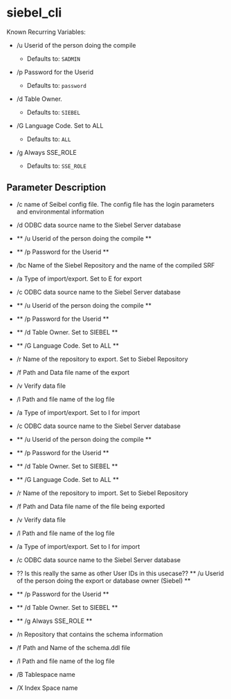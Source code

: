 # siebel_cli

Known Recurring Variables:
- /u	Userid of the person doing the compile
  - Defaults to: `SADMIN`
- /p	Password for the Userid
  - Defaults to: `password`

- /d	Table Owner.  
  - Defaults to: `SIEBEL`
- /G	Language Code.  Set to ALL
  - Defaults to: `ALL`
- /g	Always SSE_ROLE
  - Defaults to: `SSE_ROLE`

## Parameter	Description
- /c	name of Seibel config file.  The config file has the login parameters and environmental information
- /d	ODBC data source name to the Siebel Server database
- ** /u	Userid of the person doing the compile **
- ** /p	Password for the Userid **
- /bc	Name of the Siebel Repository and the name of the compiled SRF

- /a	Type of import/export.  Set to E for export
- /c	ODBC data source name to the Siebel Server database
- ** /u	Userid of the person doing the compile **
- ** /p	Password for the Userid **
- ** /d	Table Owner.  Set to SIEBEL **
- ** /G	Language Code.  Set to ALL **
- /r	Name of the repository to export.  Set to Siebel Repository
- /f	Path and Data file name of the export
- /v	Verify data file
- /l	Path and file name of the log file

- /a	Type of import/export.  Set to I for import
- /c	ODBC data source name to the Siebel Server database
- ** /u	Userid of the person doing the compile **
- ** /p	Password for the Userid **
- ** /d	Table Owner.  Set to SIEBEL **
- ** /G	Language Code.  Set to ALL **
- /r	Name of the repository to import.  Set to Siebel Repository
- /f	Path and Data file name of the file being exported
- /v	Verify data file
- /l	Path and file name of the log file

- /a	Type of import/export.  Set to I for import
- /c	ODBC data source name to the Siebel Server database
- ?? Is this really the same as other User IDs in this usecase?? ** /u	Userid of the person doing the export or database owner (Siebel) **
- ** /p	Password for the Userid **
- ** /d	Table Owner.  Set to SIEBEL **
- ** /g	Always SSE_ROLE **
- /n	Repository that contains the schema information
- /f	Path and Name of the schema.ddl file
- /l	Path and file name of the log file
- /B	Tablespace name
- /X	Index Space name
